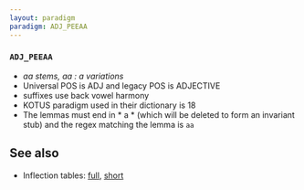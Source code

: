 ```yaml
---
layout: paradigm
paradigm: ADJ_PEEAA
---
```

### ` ADJ_PEEAA `

* _aa stems, aa : a variations_
* Universal POS is ADJ and legacy POS is ADJECTIVE
* suffixes use back vowel harmony
* KOTUS paradigm used in their dictionary is 18
* The lemmas must end in * a * (which will be deleted to form an invariant stub) and the regex matching the lemma is ` aa `

## See also

* Inflection tables: [full](gen/P/peeaa.html), [short](gen/P/peeaa_wikt.html)

